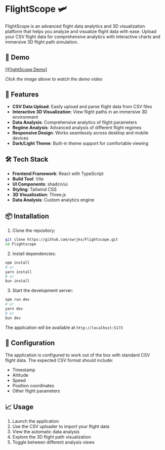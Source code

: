 # FlightScope 🛩️

FlightScope is an advanced flight data analytics and 3D visualization platform that helps you analyze and visualize flight data with ease. Upload your CSV flight data for comprehensive analytics with interactive charts and immersive 3D flight path simulation.

## 🎥 Demo

[![FlightScope Demo]](https://youtu.be/w6woK7E3p9c)

*Click the image above to watch the demo video*

## 🚀 Features

- **CSV Data Upload**: Easily upload and parse flight data from CSV files
- **Interactive 3D Visualization**: View flight paths in an immersive 3D environment
- **Data Analysis**: Comprehensive analytics of flight parameters
- **Regime Analysis**: Advanced analysis of different flight regimes
- **Responsive Design**: Works seamlessly across desktop and mobile devices
- **Dark/Light Theme**: Built-in theme support for comfortable viewing

## 🛠️ Tech Stack

- **Frontend Framework**: React with TypeScript
- **Build Tool**: Vite
- **UI Components**: shadcn/ui
- **Styling**: Tailwind CSS
- **3D Visualization**: Three.js
- **Data Analysis**: Custom analytics engine

## 📦 Installation

1. Clone the repository:
```bash
git clone https://github.com/swrjks/Flightscope.git
cd Flightscope
```

2. Install dependencies:
```bash
npm install
# or
yarn install
# or
bun install
```

3. Start the development server:
```bash
npm run dev
# or
yarn dev
# or
bun dev
```

The application will be available at `http://localhost:5173`

## 🔧 Configuration

The application is configured to work out of the box with standard CSV flight data. The expected CSV format should include:

- Timestamp
- Altitude
- Speed
- Position coordinates
- Other flight parameters

## 📈 Usage

1. Launch the application
2. Use the CSV uploader to import your flight data
3. View the automatic data analysis
4. Explore the 3D flight path visualization
5. Toggle between different analysis views


